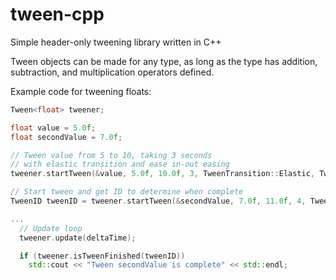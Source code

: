 # tween-cpp

Simple header-only tweening library written in C++

Tween objects can be made for any type, as long as the type has addition, subtraction, and multiplication operators defined.

Example code for tweening floats:
```cpp
Tween<float> tweener;

float value = 5.0f;
float secondValue = 7.0f;

// Tween value from 5 to 10, taking 3 seconds
// with elastic transition and ease in-out easing
tweener.startTween(&value, 5.0f, 10.0f, 3, TweenTransition::Elastic, TweenEasing::EaseInOut);

// Start tween and get ID to determine when complete
TweenID tweenID = tweener.startTween(&secondValue, 7.0f, 11.0f, 4, TweenTransition::Sine, TweenEasing::EaseOut);

...
  // Update loop
  tweener.update(deltaTime);

  if (tweener.isTweenFinished(tweenID))
    std::cout << "Tween secondValue is complete" << std::endl;
```
